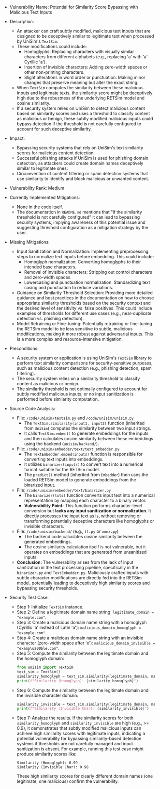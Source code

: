 - Vulnerability Name: Potential for Similarity Score Bypassing with Malicious Text Inputs
- Description:
    - An attacker can craft subtly modified, malicious text inputs that are designed to be deceptively similar to legitimate text when processed by UniSim's `TextSim`.
    - These modifications could include:
        - Homoglyphs: Replacing characters with visually similar characters from different alphabets (e.g., replacing 'a' with 'а' - Cyrillic 'a').
        - Insertion of invisible characters: Adding zero-width spaces or other non-printing characters.
        - Slight alterations in word order or punctuation: Making minor changes that preserve meaning but alter the exact string.
    - When `TextSim` computes the similarity between these malicious inputs and legitimate texts, the similarity score might be deceptively high due to the robustness of the underlying RETSim model and cosine similarity.
    - If a security system relies on UniSim to detect malicious content based on similarity scores and uses a threshold to classify content as malicious or benign, these subtly modified malicious inputs could bypass detection if the threshold is not carefully configured to account for such deceptive similarity.
- Impact:
    - Bypassing security systems that rely on UniSim's text similarity scores for malicious content detection.
    - Successful phishing attacks if UniSim is used for phishing domain detection, as attackers could create domain names deceptively similar to legitimate ones.
    - Circumvention of content filtering or spam detection systems that use similarity to identify and block malicious or unwanted content.
- Vulnerability Rank: Medium
- Currently Implemented Mitigations:
    - None in the code itself.
    - The documentation in `README.md` mentions that "if the similarity threshold is not carefully configured" it can lead to bypassing security systems, implying awareness of this potential issue and suggesting threshold configuration as a mitigation strategy by the user.
- Missing Mitigations:
    - Input Sanitization and Normalization: Implementing preprocessing steps to normalize text inputs before embedding. This could include:
        - Homoglyph normalization: Converting homoglyphs to their intended base characters.
        - Removal of invisible characters: Stripping out control characters and zero-width spaces.
        - Lowercasing and punctuation normalization: Standardizing text casing and punctuation to reduce variations.
    - Guidance on Similarity Threshold Selection: Providing more detailed guidance and best practices in the documentation on how to choose appropriate similarity thresholds based on the security context and the desired level of sensitivity vs. false positives. This could include examples of thresholds for different use cases (e.g., near-duplicate detection vs. phishing detection).
    - Model Retraining or Fine-tuning:  Potentially retraining or fine-tuning the RETSim model to be less sensitive to subtle, malicious modifications, making it more robust against adversarial inputs. This is a more complex and resource-intensive mitigation.
- Preconditions:
    - A security system or application is using UniSim's `TextSim` library to perform text similarity comparisons for security-sensitive purposes, such as malicious content detection (e.g., phishing detection, spam filtering).
    - The security system relies on a similarity threshold to classify content as malicious or benign.
    - The similarity threshold is not optimally configured to account for subtly modified malicious inputs, or no input sanitization is performed before similarity computation.
- Source Code Analysis:
    - File: `/code/unisim/textsim.py` and `/code/unisim/unisim.py`
        - The `TextSim.similarity(input1, input2)` function (inherited from `UniSim`) computes the similarity between two input strings.
        - It calls `TextSim.embed()` to generate embeddings for the inputs and then calculates cosine similarity between these embeddings using the backend (`unisim/backend/`).
    - File: `/code/unisim/embedder/text/text_embedder.py`
        - The `TextEmbedder.embed(inputs)` function is responsible for converting text inputs into embeddings.
        - It utilizes `binarizer(inputs)` to convert text into a numerical format suitable for the RETSim model.
        - The `predict()` method (inherited from `Embedder`) then uses the loaded RETSim model to generate embeddings from the binarized input.
    - File: `/code/unisim/embedder/text/binarizer.py`
        - The `binarizer(txts)` function converts input text into a numerical representation by mapping each character to a binary vector.
        - **Vulnerability Point:** This function performs character-level conversion but **lacks any input sanitization or normalization**. It directly processes the input text as is, without removing or transforming potentially deceptive characters like homoglyphs or invisible characters.
    - File: `/code/unisim/backend/` (e.g., `tf.py` or `onnx.py`)
        - The backend code calculates cosine similarity between the generated embeddings.
        - The cosine similarity calculation itself is not vulnerable, but it operates on embeddings that are generated from unsanitized inputs.
    - **Conclusion:** The vulnerability arises from the lack of input sanitization in the text processing pipeline, specifically in the `binarizer.py` and `TextEmbedder.py`. Maliciously crafted inputs with subtle character modifications are directly fed into the RETSim model, potentially leading to deceptively high similarity scores and bypassing security thresholds.

- Security Test Case:
    - Step 1: Initialize `TextSim` instance.
    - Step 2: Define a legitimate domain name string: `legitimate_domain = "example.com"`.
    - Step 3: Create a malicious domain name string with a homoglyph (Cyrillic 'а' instead of Latin 'a'): `malicious_domain_homoglyph = "exаmple.com"`.
    - Step 4: Create a malicious domain name string with an invisible character (zero-width space after 'e'): `malicious_domain_invisible = "examp\u200ble.com"`.
    - Step 5: Compute the similarity between the legitimate domain and the homoglyph domain:
        ```python
        from unisim import TextSim
        text_sim = TextSim()
        similarity_homoglyph = text_sim.similarity(legitimate_domain, malicious_domain_homoglyph)
        print(f"Similarity (Homoglyph): {similarity_homoglyph}")
        ```
    - Step 6: Compute the similarity between the legitimate domain and the invisible character domain:
        ```python
        similarity_invisible = text_sim.similarity(legitimate_domain, malicious_domain_invisible)
        print(f"Similarity (Invisible Char): {similarity_invisible}")
        ```
    - Step 7: Analyze the results. If the similarity scores for both `similarity_homoglyph` and `similarity_invisible` are high (e.g., >= 0.9), it demonstrates that subtly modified malicious inputs can achieve high similarity scores with legitimate inputs, indicating a potential vulnerability for bypassing similarity-based detection systems if thresholds are not carefully managed and input sanitization is absent. For example, running this test case might produce similarity scores like:
        ```
        Similarity (Homoglyph): 0.99
        Similarity (Invisible Char): 0.98
        ```
        These high similarity scores for clearly different domain names (one legitimate, one malicious) confirm the vulnerability.